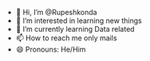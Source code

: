 - 👋 Hi, I’m @Rupeshkonda
- 👀 I’m interested in learning new things
- 🌱 I’m currently learning Data related
- 📫 How to reach me only mails
- 😄 Pronouns: He/Him
<!---
Rupeshkonda/Rupeshkonda is a ✨ special ✨ repository because its `README.md` (this file) appears on your GitHub profile.
You can click the Preview link to take a look at your changes.
--->
